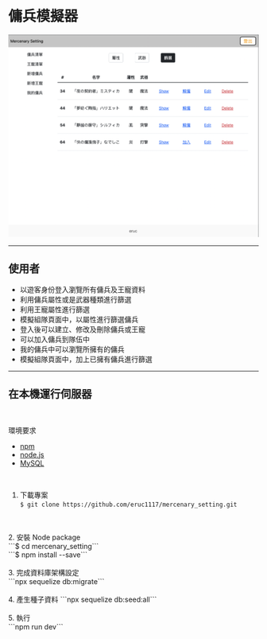 # 傭兵模擬器

![image](screenShot/index.png)
***

## 使用者

* 以遊客身份登入瀏覽所有傭兵及王寵資料
* 利用傭兵屬性或是武器種類進行篩選
* 利用王寵屬性進行篩選
* 模擬組隊頁面中，以屬性進行篩選傭兵
* 登入後可以建立、修改及刪除傭兵或王寵
* 可以加入傭兵到隊伍中
* 我的傭兵中可以瀏覽所擁有的傭兵
* 模擬組隊頁面中，加上已擁有傭兵進行篩選

***

## 在本機運行伺服器

<br>

環境要求

* [npm](https://www.npmjs.com/)
* [node.js](https://nodejs.org/en/)
* [MySQL](https://dev.mysql.com/downloads/mysql/)
<br>

1. 下載專案<br>
```$ git clone https://github.com/eruc1117/mercenary_setting.git```
<br>
<br>
2. 安裝 Node package<br>
```$ cd mercenary_setting```<br>
```$ npm install --save```<br>
<br>
3. 完成資料庫架構設定 <br>
```npx sequelize db:migrate```<br>
<br>
4. 產生種子資料
```npx sequelize db:seed:all```<br>
<br>
5. 執行<br>
```npm run dev```
